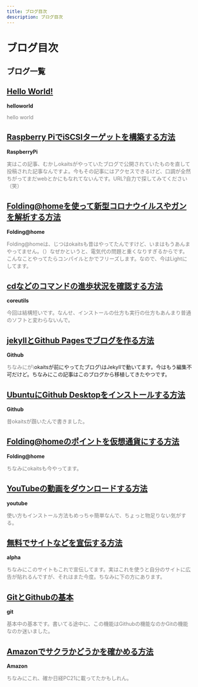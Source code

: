 ```yaml
---
title: ブログ目次
description: ブログ目次
---
```

<h1>ブログ目次</h1>
<h2>ブログ一覧</h2>
<a href="https://linuxcodevserver.github.io/blog/2021/06/28/2021062801"><h2>Hello World!</h2></a>
<span><b>helloworld</b></span>
<p style="width: 70%, height: 70%; color: gray;">hello world</p>
<a href="https://linuxcodevserver.github.io/blog/2021/06/29/2021062901"><h2>Raspberry PiでiSCSIターゲットを構築する方法</h2></a>
<span><b>RaspberryPi</b></span>
<p style="width: 70%, height: 70%; color: gray;">実はこの記事、むかしokaitsがやっていたブログで公開されていたものを直して投稿された記事なんですよ。今もその記事にはアクセスできるけど、口調が全然ちがってまだwebとかにもなれてないんです。URL?自力で探してみてください（笑）</p>
<a href="https://linuxcodevserver.github.io/blog/2021/07/01/2021070101"><h2>Folding@homeを使って新型コロナウイルスやガンを解析する方法</h2></a>
<span><b>Folding@home</b></span>
<p style="width: 70%, height: 70%; color: gray;">Folding@homeは、じつはokaitsも昔はやってたんですけど、いまはもうあんまやってません。（）なぜかというと、電気代の問題と重くなりすぎるからです。こんなことやってたらコンパイルとかでフリーズします。なので、今はLightにしてます。</p>
<a href="https://linuxcodevserver.github.io/blog/2021/07/20/2021072001"><h2>cdなどのコマンドの進歩状況を確認する方法</h2></a>
<span><b>coreutils</b></span>
<p style="width: 70%, height: 70%; color: gray;">今回は結構短いです。なんせ、インストールの仕方も実行の仕方もあんまり普通のソフトと変わらないんで。</p>
<a href="https://linuxcodevserver.github.io/blog/2021/07/20/2021072002"><h2>jekyllとGithub Pagesでブログを作る方法</h2></a>
<span><b>Github</b></span>
<p style="width: 70%, height: 70%; color: gray;">ちなみにが\<a href\=\"https://linuxcodevserver.github.io/linuxcodevblog\"\>okaitsが前にやってたブログ\</a\>はJekyllで動いてます。今はもう編集不可だけど。ちなみにこの記事はこのブログから移植してきたやつです。</p>
<a href="https://linuxcodevserver.github.io/blog/2021/07/20/2021072004"><h2>UbuntuにGithub Desktopをインストールする方法</h2></a>
<span><b>Github</b></span>
<p style="width: 70%, height: 70%; color: gray;">昔okaitsが躓いたんで書きました。</p>
<a href="https://linuxcodevserver.github.io/blog/2021/07/21/2021072101"><h2>Folding@homeのポイントを仮想通貨にする方法</h2></a>
<span><b>Folding@home</b></span>
<p style="width: 70%, height: 70%; color: gray;">ちなみにokaitsも今やってます。</p>
<a href="https://linuxcodevserver.github.io/blog/2021/07/21/2021072102"><h2>YouTubeの動画をダウンロードする方法</h2></a>
<span><b>youtube</b></span>
<p style="width: 70%, height: 70%; color: gray;">使い方もインストール方法もめっちゃ簡単なんで、ちょっと物足りない気がする。</p>
<a href="https://linuxcodevserver.github.io/blog/2021/07/21/2021072103"><h2>無料でサイトなどを宣伝する方法</h2></a>
<span><b>alpha</b></span>
<p style="width: 70%, height: 70%; color: gray;">ちなみにこのサイトもこれで宣伝してます。実はこれを使うと自分のサイトに広告が貼れるんですが、それはまた今度。ちなみに下の方にあります。</p>
<a href="https://linuxcodevserver.github.io/blog/2021/07/25/2021072501"><h2>GitとGithubの基本</h2></a>
<span><b>git</b></span>
<p style="width: 70%, height: 70%; color: gray;">基本中の基本です。書いてる途中に、この機能はGithubの機能なのかGitの機能なのか迷いました。</p>
<a href="https://linuxcodevserver.github.io/blog/2021/07/26/2021072601"><h2>Amazonでサクラかどうかを確かめる方法</h2></a>
<span><b>Amazon</b></span>
<p style="width: 70%, height: 70%; color: gray;">ちなみにこれ、確か日経PC21に載ってたかもしれん。</p>
